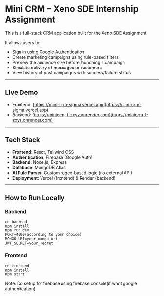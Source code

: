 # Mini CRM – Xeno SDE Internship Assignment

This is a full-stack CRM application built for the Xeno SDE Assignment

It allows users to:
- Sign in using Google Authentication
- Create marketing campaigns using rule-based filters
- Preview the audience size before launching a campaign
- Simulate delivery of messages to customers
- View history of past campaigns with success/failure status

---

## Live Demo

- Frontend: [https://mini-crm-sigma.vercel.app](https://mini-crm-sigma.vercel.app)
- Backend: [https://minicrm-1-zxyz.onrender.com](https://minicrm-1-zxyz.onrender.com)

---

## Tech Stack

- **Frontend**: React, Tailwind CSS
- **Authentication**: Firebase (Google Auth)
- **Backend**: Node.js, Express
- **Database**: MongoDB Atlas
- **AI Rule Parser**: Custom regex-based logic (no external API)
- **Deployment**: Vercel (frontend) & Render (backend)

---

## How to Run Locally

### Backend

```open terminal
cd backend
npm install
npm run dev
PORT=4000(according to your choice)
MONGO_URI=your_mongo_uri
JWT_SECRET=your_secret
```
### Frontend

```open terminal
cd frontend
npm install
npm start
```
Note: Do setup for firebase using firebase console(if want google authentication)
